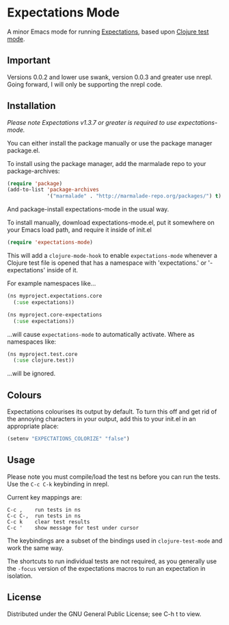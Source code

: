 # Expectations Mode

A minor Emacs mode for running
[Expectations](https://github.com/jaycfields/expectations), based upon
[Clojure test
mode](https://github.com/technomancy/clojure-mode/blob/master/clojure-test-mode.el).

## Important

Versions 0.0.2 and lower use swank, version 0.0.3 and greater use
nrepl. Going forward, I will only be supporting the nrepl code.

## Installation

*Please note Expectations v1.3.7 or greater is required to use expectations-mode.*

You can either install the package manually or use the package manager package.el. 

To install using the package manager, add the marmalade repo to your package-archives:

```lisp
(require 'package)
(add-to-list 'package-archives
             '("marmalade" . "http://marmalade-repo.org/packages/") t)
```

And package-install expectations-mode in the usual way.

To install manually, download expectations-mode.el, put it somewhere on your Emacs load
path, and require it inside of init.el

```lisp
(require 'expectations-mode)
```

This will add a `clojure-mode-hook` to enable `expectations-mode`
whenever a Clojure test file is opened that has a namespace with
'expectations.' or '-expectations' inside of it.

For example namespaces like...

```lisp
(ns myproject.expectations.core
  (:use expectations))

(ns myproject.core-expectations
  (:use expectations))
```

...will cause `expectations-mode` to automatically activate. Where as
namespaces like:

```lisp
(ns myproject.test.core
  (:use clojure.test))
```

...will be ignored.

## Colours

Expectations colourises its output by default. To turn this off and
get rid of the annoying characters in your output, add this to your
init.el in an appropriate place:

```lisp
(setenv "EXPECTATIONS_COLORIZE" "false")
```

## Usage

Please note you must compile/load the test ns before you can run the
tests. Use the `C-c C-k` keybinding in nrepl.

Current key mappings are:

```
C-c ,    run tests in ns
C-c C-,  run tests in ns
C-c k    clear test results
C-c '    show message for test under cursor
```

The keybindings are a subset of the bindings used in
`clojure-test-mode` and work the same way.
 
The shortcuts to run individual tests are not required, as you
generally use the `-focus` version of the expectations macros to run
an expectation in isolation.

## License

Distributed under the GNU General Public License; see C-h t to view.